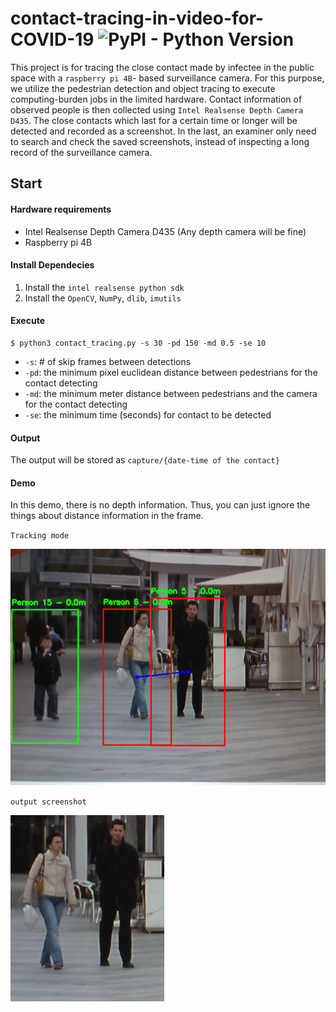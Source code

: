 # contact-tracing-in-video-for-COVID-19 ![PyPI - Python Version](https://img.shields.io/pypi/pyversions/pyrealsense2)

This project is for tracing the close contact made by infectee in the public space with a `raspberry pi 4B`- based surveillance camera. For this purpose, we utilize the pedestrian detection and object tracing to execute computing-burden jobs in the limited hardware. Contact information of observed people is then collected using `Intel Realsense Depth Camera D435`.  The close contacts which last for a certain time or longer will be detected and recorded as a screenshot. In the last, an examiner only need to search and check the saved screenshots, instead of inspecting a long record of the surveillance camera.

## Start

#### Hardware requirements

* Intel Realsense Depth Camera D435 (Any depth camera will be fine)
* Raspberry pi 4B

#### Install Dependecies

1. Install the `intel realsense python sdk`
2. Install the `OpenCV`, `NumPy`, `dlib`, `imutils`

#### Execute

```shell
$ python3 contact_tracing.py -s 30 -pd 150 -md 0.5 -se 10
```

* `-s`: # of skip frames between detections
* `-pd`: the minimum pixel euclidean distance between pedestrians for the contact detecting 
* `-md`: the minimum meter distance between pedestrians and the camera for the contact detecting
* `-se`: the minimum time (seconds) for contact to be detected

#### Output

The output will be stored as `capture/{date-time of the contact}`

#### Demo

In this demo, there is no depth information. Thus, you can just ignore the things about distance information in the frame.

`Tracking mode`

![full frame](capture/full.png)

`output screenshot`

![output](capture/20210108-003020.png)